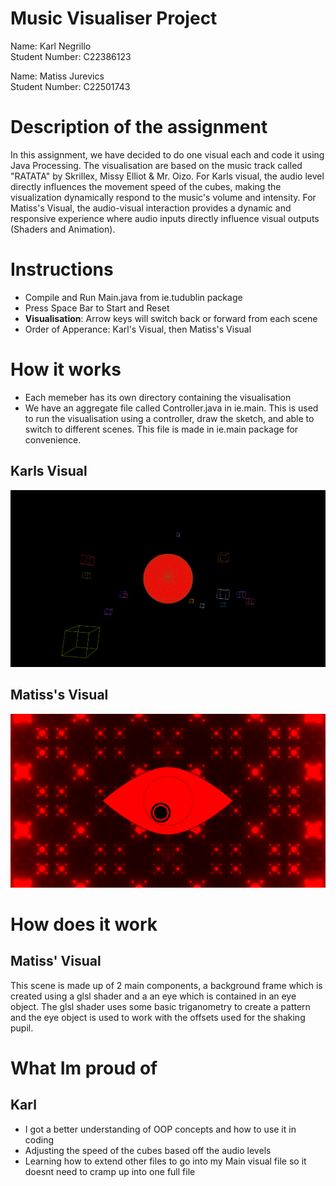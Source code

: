 # Music Visualiser Project

Name: Karl Negrillo  
Student Number: C22386123

Name: Matiss Jurevics  
Student Number: C22501743

# Description of the assignment
In this assignment, we have decided to do one visual each and code it using Java Processing. The visualisation are based on the music track
called "RATATA" by Skrillex, Missy Elliot & Mr. Oizo. For Karls visual, the audio level directly influences the movement speed of the cubes, making the visualization dynamically respond to the music's volume and intensity. For Matiss's Visual, the audio-visual interaction provides a dynamic and responsive experience where audio inputs directly influence visual outputs (Shaders and Animation). 

# Instructions
- Compile and Run Main.java from ie.tudublin package
- Press Space Bar to Start and Reset
- **Visualisation**: Arrow keys will switch back or forward from each scene
- Order of Apperance: Karl's Visual, then Matiss's Visual

# How it works
- Each memeber has its own directory containing the visualisation
- We have an aggregate file called Controller.java in ie.main. This is used to run the visualisation using a controller, draw the sketch, 
and able to switch to different scenes. This file is made in ie.main package for convenience.

## Karls Visual
![An image](images/karlsvisual.png)

## Matiss's Visual
![An image](images/matissvisual.png)

# How does it work

## Matiss' Visual
This scene is made up of 2 main components, a background frame which is created using a glsl shader and a an eye which is contained in an eye object. The glsl shader uses some basic triganometry to create a pattern and the eye object is used to work with the offsets used for the shaking pupil.

# What Im proud of
## Karl
- I got a better understanding of OOP concepts and how to use it in coding
- Adjusting the speed of the cubes based off the audio levels
- Learning how to extend other files to go into my Main visual file so it doesnt need to cramp up into one full file


